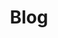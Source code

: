 ---
title: 'Blog'
longTitle: null
url: '/blog/'
type: 'page'
displayOrder: 4
image:
  src: '/assets/image.jpg'
  alt: 'An image showcasing My Page.'
  width: 400
  height: 300
head:
  title: 'Blog : Explore Cafes and Coffee Blends Across Tyne & Wear'
  meta:
    - name: 'keywords'
      content: 'cafe finder, coffee shop locator, cafe reviews, cafe events, cafe news, speciality coffee, cafe blog, coffee culture'
    - name: 'robots'
      content: 'index, follow'
    - name: 'author'
      content: 'Chris Prusakiewicz with ChatGPT'
    - name: 'copyright'
      content: '© 2023 The Coffee Detectives'
---